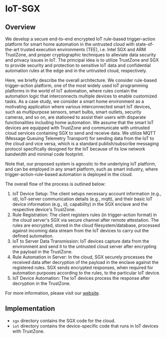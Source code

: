# IoT-SGX

## Overview
We develop a secure end-to-end encrypted IoT rule-based trigger-action platform for smart home automation in the untrusted cloud with state-of-the-art trusted execution environments (TEE), i.e. Intel SGX and ARM TrustZone, and proper cryptographic techniques to alleviate data security and privacy issues in IoT. The principal idea is to utilize TrustZone and SGX to provide security and protection to sensitive IoT data and confidential automation rules at the edge and in the untrusted cloud, respectively.

Here, we briefly describe the overall architecture. We consider rule-based trigger-action platform, one of the most widely used IoT programming platforms in the world of IoT automation, where rules contain the automation logic that interconnects multiple devices to enable customized tasks. As a case study, we consider a smart home environment as a motivating application where various interconnected smart IoT devices, such as multipurpose sensors, smart bulbs, smart outlets, security cameras, and so on, are stationed to assist their users with disparate functionalities including home automation.  We assume that the smart IoT devices are equipped with TrustZone and communicate with untrusted cloud services containing SGX to send and receive data. We utilize MQTT (Message Queuing Telemetry Transport) for sending data from the IoT to the cloud and vice versa, which is a standard publish/subscribe messaging protocol specifically designed for the IoT because of its low network bandwidth and minimal code footprint. 

Note that, our proposed system is agnostic to the underlying IoT platform, and can be employed in any smart platform, such as smart industry, where trigger-action-rule-based automation is deployed in the cloud.

The overall flow of the process is outlined below:

1. IoT Device Setup: The client setups necessary account information (e.g., id), IoT-server communication details (e.g., mqtt), and their basic IoT device information (e.g., id, capability) in the SGX enclave and the respective device's TrustZone.
2. Rule Registration: The client registers rules (in trigger-action format) in the cloud server's SGX via secure channel after remote attestation. The rules are encrypted, stored in the cloud filesystem/database, processed against incoming data stream from the IoT devices to carry out the defined automation.
3. IoT to Server Data Transmission: IoT devices capture data from the environment and send it to the untrusted cloud server after encrypting the payload in the TrustZone. 
4. Rule Automation in Server: In the cloud, SGX securely processes the received data after decryption of the payload in the enclave against the registered rules. SGX sends encrypted responses, when required for automation purposes according to the rules, to the particular IoT device. 
5. IoT Device Automation: The IoT devices process the response after decryption in the TrustZone.

For more information, please visit our [website](https://mahmoudzamani.github.io/SECIOTT-ConfidentialComputing/).

## Implementation
- `sgx` directory contains the SGX code for the cloud.
- `iot` directory contains the device-specific code that runs in IoT devices with TrustZone.
